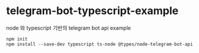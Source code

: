 # telegram-bot-typescript-example

node 와 typescript 기반의 telegram bot api example

```
npm init
npm install --save-dev typescript ts-node @types/node-telegram-bot-api
```